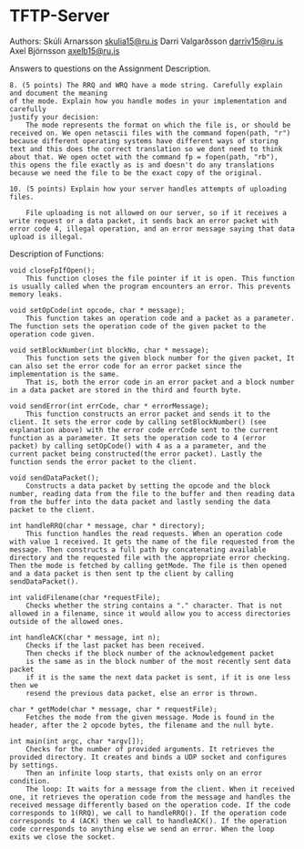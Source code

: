 # TFTP-Server

Authors: Skúli Arnarsson <skulia15@ru.is>
		 Darri Valgarðsson <darriv15@ru.is>
		 Axel Björnsson <axelb15@ru.is>


Answers to questions on the Assignment Description.

	8. (5 points) The RRQ and WRQ have a mode string. Carefully explain and document the meaning
	of the mode. Explain how you handle modes in your implementation and carefully
	justify your decision:
		The mode represents the format on which the file is, or should be received on. We open netascii files with the command fopen(path, "r") because different operating systems have different ways of storing text and this does the correct translation so we dont need to think about that. We open octet with the command fp = fopen(path, "rb"), this opens the file exactly as is and doesn't do any translations because we need the file to be the exact copy of the original. 

	10. (5 points) Explain how your server handles attempts of uploading files.

		File uploading is not allowed on our server, so if it receives a write request or a data packet, it sends back an error packet with error code 4, illegal operation, and an error message saying that data upload is illegal.


Description of Functions:

	void closeFpIfOpen();
		This function closes the file pointer if it is open. This function is usually called when the program encounters an error. This prevents memory leaks.

	void setOpCode(int opcode, char * message);
		This function takes an operation code and a packet as a parameter. The function sets the operation code of the given packet to the operation code given.

	void setBlockNumber(int blockNo, char * message);
		This function sets the given block number for the given packet, It can also set the error code for an error packet since the implementation is the same.
		That is, both the error code in an error packet and a block number in a data packet are stored in the third and fourth byte.

	void sendError(int errCode, char * errorMessage);
		This function constructs an error packet and sends it to the client. It sets the error code by calling setBlockNumber() (see explanation above) with the error code errCode sent to the current function as a parameter. It sets the operation code to 4 (error packet) by calling setOpCode() with 4 as a a parameter, and the current packet being constructed(the error packet). Lastly the function sends the error packet to the client.

	void sendDataPacket();
		Constructs a data packet by setting the opcode and the block number, reading data from the file to the buffer and then reading data from the buffer into the data packet and lastly sending the data packet to the client.

	int handleRRQ(char * message, char * directory);
		This function handles the read requests. When an operation code with value 1 received. It gets the name of the file requested from the message. Then constructs a full path by concatenating available directory and the requested file with the appropriate error checking. Then the mode is fetched by calling getMode. The file is then opened and a data packet is then sent tp the client by calling sendDataPacket().

	int validFilename(char *requestFile);
		Checks whether the string contains a "." character. That is not allowed in a filename, since it would allow you to access directories outside of the allowed ones.

	int handleACK(char * message, int n);
		Checks if the last packet has been received.
		Then checks if the block number of the acknowledgement packet
		is the same as in the block number of the most recently sent data packet
		if it is the same the next data packet is sent, if it is one less then we
		resend the previous data packet, else an error is thrown.

	char * getMode(char * message, char * requestFile);
		Fetches the mode from the given message. Mode is found in the header, after the 2 opcode bytes, the filename and the null byte.

	int main(int argc, char *argv[]);
		Checks for the number of provided arguments. It retrieves the provided directory. It creates and binds a UDP socket and configures by settings.
		Then an infinite loop starts, that exists only on an error condition.
		The loop: It waits for a message from the client. When it received one, it retrieves the operation code from the message and handles the received message differently based on the operation code. If the code corresponds to 1(RRQ), we call to handleRRQ(). If the operation code corresponds to 4 (ACK) then we call to handleACK(). If the operation code corresponds to anything else we send an error. When the loop exits we close the socket.

